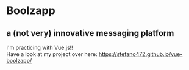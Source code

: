 # Boolzapp 
## a (not very) innovative messaging platform

I'm practicing with Vue.js!! <br>
Have a look at my project over here: https://stefano472.github.io/vue-boolzapp/
